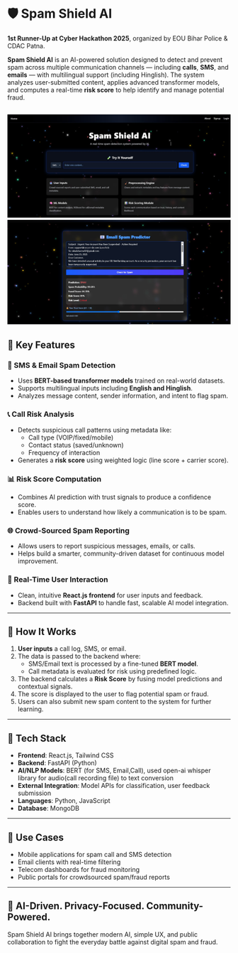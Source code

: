 # 🛡️ Spam Shield AI

**1st Runner-Up at Cyber Hackathon 2025**, organized by EOU Bihar Police & CDAC Patna.

**Spam Shield AI** is an AI-powered solution designed to detect and prevent spam across multiple communication channels — including **calls**, **SMS**, and **emails** — with multilingual support (including Hinglish). The system analyzes user-submitted content, applies advanced transformer models, and computes a real-time **risk score** to help identify and manage potential fraud.

![Spam Shield AI Email Demo](./homepagess2.jpg)
![Spam Shield AI Email Demo](./email_spam_ss.jpg)
---

## 🌟 Key Features

### 📩 SMS & Email Spam Detection
- Uses **BERT-based transformer models** trained on real-world datasets.
- Supports multilingual inputs including **English and Hinglish**.
- Analyzes message content, sender information, and intent to flag spam.

### 📞 Call Risk Analysis
- Detects suspicious call patterns using metadata like:
  - Call type (VOIP/fixed/mobile)
  - Contact status (saved/unknown)
  - Frequency of interaction
- Generates a **risk score** using weighted logic (line score + carrier score).

### 📊 Risk Score Computation
- Combines AI prediction with trust signals to produce a confidence score.
- Enables users to understand how likely a communication is to be spam.

### 🌐 Crowd-Sourced Spam Reporting
- Allows users to report suspicious messages, emails, or calls.
- Helps build a smarter, community-driven dataset for continuous model improvement.

### 📱 Real-Time User Interaction
- Clean, intuitive **React.js frontend** for user inputs and feedback.
- Backend built with **FastAPI** to handle fast, scalable AI model integration.

---

## 🧠 How It Works

1. **User inputs** a call log, SMS, or email.
2. The data is passed to the backend where:
   - SMS/Email text is processed by a fine-tuned **BERT model**.
   - Call metadata is evaluated for risk using predefined logic.
3. The backend calculates a **Risk Score** by fusing model predictions and contextual signals.
4. The score is displayed to the user to flag potential spam or fraud.
5. Users can also submit new spam content to the system for further learning.

---

## 🧰 Tech Stack

- **Frontend**: React.js, Tailwind CSS
- **Backend**: FastAPI (Python)
- **AI/NLP Models**: BERT (for SMS, Email,Call), used open-ai whisper library for audio(call recording file) to text conversion
- **External Integration**: Model APIs for classification, user feedback submission
- **Languages**: Python, JavaScript
- **Database**: MongoDB

---

## 🎯 Use Cases

- Mobile applications for spam call and SMS detection
- Email clients with real-time filtering
- Telecom dashboards for fraud monitoring
- Public portals for crowdsourced spam/fraud reports

---

## 🤖 AI-Driven. Privacy-Focused. Community-Powered.

Spam Shield AI brings together modern AI, simple UX, and public collaboration to fight the everyday battle against digital spam and fraud.


